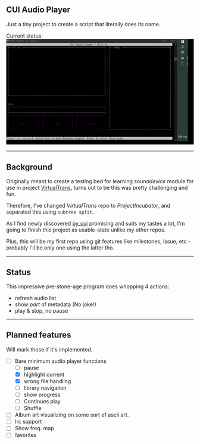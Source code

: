 ## CUI Audio Player

Just a tiny project to create a script that literally does its name.

Current status:  
![](Demo/Demo.webp)

---
## Background

Originally meant to create a testing bed for learning *sounddevice* module for use in project
[VirtualTrans](github.com/jupiterbjy/VirtualTrans), turns out to be this was pretty challenging and fun.

Therefore, I've changed *VirtualTrans* repo to *ProjectIncubator*, and separated this using ```subtree split```.

As I find newly discovered [py_cui](https://github.com/jwlodek/py_cui) promising and suits my tastes a lot,
I'm going to finish this project as usable-state unlike my other repos.

Plus, this will be my first repo using git features like milestones, issue, etc -
probably I'll be only one using the latter tho.

---
## Status

This impressive pre-stone-age program does whopping 4 actions:
- refresh audio list
- show *part* of metadata (No joke!)
- play & stop, no pause

---
## Planned features
Will mark those if it's implemented.
- [ ] Bare minimum audio player functions
    - [ ] pause
    - [x] highlight current
    - [x] wrong file handling
    - [ ] library navigation
    - [ ] show progress
    - [ ] Continues play
    - [ ] Shuffle
- [ ] Album art visualizing on some sort of ascii art.
- [ ] lrc support
- [ ] Show freq. map
- [ ] favorites
